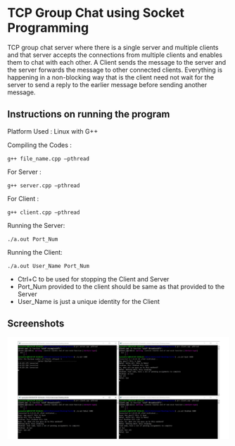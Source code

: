 
# TCP Group Chat using Socket Programming

TCP group chat server where there is a single server and multiple clients and that server accepts the connections from multiple clients and enables them to chat with each other. A Client sends the message to the server and the server forwards the message to other connected clients. Everything is happening in a non-blocking way that is the client need not wait for the server to send a reply to the earlier message before sending another message.
## Instructions on running the program

Platform Used : Linux with G++

Compiling the Codes : 
    
    g++ file_name.cpp –pthread
For Server : 

    g++ server.cpp –pthread

For Client : 

    g++ client.cpp –pthread

Running the Server: 

    ./a.out Port_Num

Running the Client: 

    ./a.out User_Name Port_Num


- Ctrl+C to be used for stopping the Client and Server
- Port_Num provided to the client should be same as that provided to the Server
- User_Name is just a unique identity for the Client
## Screenshots

![Output Screenshot](output.jpg)

